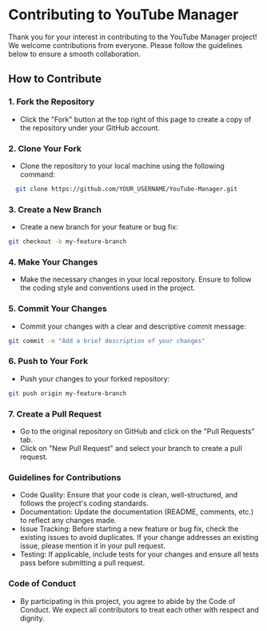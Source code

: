 # Contributing to YouTube Manager

Thank you for your interest in contributing to the YouTube Manager project! We welcome contributions from everyone. Please follow the guidelines below to ensure a smooth collaboration.

## How to Contribute

### 1. Fork the Repository
- Click the "Fork" button at the top right of this page to create a copy of the repository under your GitHub account.

### 2. Clone Your Fork
- Clone the repository to your local machine using the following command:
```bash
  git clone https://github.com/YOUR_USERNAME/YouTube-Manager.git
```
### 3. Create a New Branch
- Create a new branch for your feature or bug fix:
```bash
git checkout -b my-feature-branch
```
### 4. Make Your Changes
- Make the necessary changes in your local repository. Ensure to follow the coding style and conventions used in the project.

### 5. Commit Your Changes
- Commit your changes with a clear and descriptive commit message:
```bash
git commit -m "Add a brief description of your changes"
```

### 6. Push to Your Fork
- Push your changes to your forked repository:
```bash
git push origin my-feature-branch
```
### 7. Create a Pull Request
- Go to the original repository on GitHub and click on the "Pull Requests" tab.
- Click on "New Pull Request" and select your branch to create a pull request.
### Guidelines for Contributions
- Code Quality: Ensure that your code is clean, well-structured, and follows the project's coding standards.
- Documentation: Update the documentation (README, comments, etc.) to reflect any changes made.
- Issue Tracking: Before starting a new feature or bug fix, check the existing issues to avoid duplicates. If your change addresses an existing issue, please mention it in your pull request.
- Testing: If applicable, include tests for your changes and ensure all tests pass before submitting a pull request.

### Code of Conduct
- By participating in this project, you agree to abide by the Code of Conduct. We expect all contributors to treat each other with respect and dignity.
